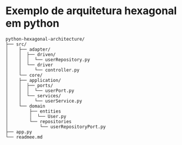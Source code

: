 # Exemplo de arquitetura hexagonal em python

    python-hexagonal-architecture/
    ├── src/
    │    ├── adapter/
    │    │  ├── driven/
    │    │  │  └── userRepository.py
    │    │  └── driver
    │    │     └── controller.py
    │    └── core/
    │    ├── application/
    │    │  ├── ports/
    │    │  │  └── userPort.py
    │    │  └── services/
    │    │     └── userService.py
    │    └── domain
    │        ├── entities
    │        │  └── User.py
    │        └── repositories
    │            └── userRepositoryPort.py
    ├── app.py
    └── readmee.md



